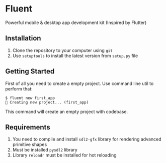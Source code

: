 # Fluent

Powerful mobile & desktop app development kit (Inspired by Flutter)

## Installation

1. Clone the repository to your computer using `git`
2. Use `setuptools` to install the latest version from `setup.py` file

## Getting Started

First of all you need to create a empty project. Use command line util to perform that:

```console
$ fluent new first_app
💫 Creating new project... (first_app)
```

This command will create an empty project with codebase.

## Requirements

1. You need to compile and install `sdl2-gfx` library for rendering advanced primitive shapes
2. Must be installed `pysdl2` library
3. Library `reloadr` must be installed for hot reloading